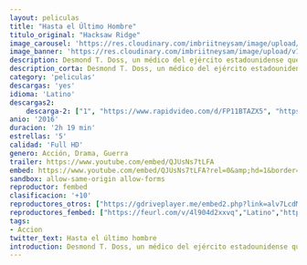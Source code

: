 ```yaml
---
layout: peliculas
title: "Hasta el Último Hombre"
titulo_original: "Hacksaw Ridge"
image_carousel: 'https://res.cloudinary.com/imbriitneysam/image/upload/v1542855593/hombre-poster-min.jpg'
image_banner: 'https://res.cloudinary.com/imbriitneysam/image/upload/v1542855609/hombre-banner-min.jpg'
description: Desmond T. Doss, un médico del ejército estadounidense que sirvió en la Batalla de Okinawa en la Segunda Guerra Mundial, se niega a matar gente, y se convierte en el primer soldado en la historia del país en recibir la Medalla de Honor sin haber disparado ni una vez.
description_corta: Desmond T. Doss, un médico del ejército estadounidense que sirvió en la Batalla de Okinawa en la Segunda Guerra Mundial, se niega a matar gente, y se convierte en el primer soldado en la historia del país en recibir la Medalla de Honor sin haber disparado ni una vez.
category: 'peliculas'
descargas: 'yes'
idioma: 'Latino'
descargas2:
    descarga-2: ["1", "https://www.rapidvideo.com/d/FP11BTAZX5", "https://www.google.com/s2/favicons?domain=www.rapidvideo.com","RapidVideo","https://res.cloudinary.com/imbriitneysam/image/upload/v1541473684/mexico.png", "Latino", "Full HD"]
anio: '2016'
duracion: '2h 19 min'
estrellas: '5'
calidad: 'Full HD'
genero: Acción, Drama, Guerra
trailer: https://www.youtube.com/embed/QJUsNs7tLFA
embed: https://www.youtube.com/embed/QJUsNs7tLFA?rel=0&amp;hd=1&border=0&wmode=opaque&enablejsapi=1&modestbranding=1&controls=1&showinfo=1
sandbox: allow-same-origin allow-forms
reproductor: fembed
clasificacion: '+10'
reproductores_otros: ["https://gdriveplayer.me/embed2.php?link=alv7LcdMMX8YwoVGjk5twQ4SR6q09mlEUXLLI5zTOYgMBTtXQg24pdalIOCZaPnukGk9JRoG6nWYX%252BWL6OC0vKpcafGe7eCjroeChj0eeyw1YzCT28p8%252Bk1aWCb14ts8puUCcdvdnA5oPtMe0rrqQl6bMa58H5WVt6p5v4mmpRzX8d1uUZxyiFJGnyDPbSmkNSbgm%252FtHNykm%252BPopQlQAVG","Latino","https://www.zembed.to/public/dist/asteroid.html?id=1aa7000a2aebdb5a36f0a37c70c9f966&title=Hacksaw%20Ridge","Latino"]
reproductores_fembed: ["https://feurl.com/v/4l904d2xxvq","Latino","https://feurl.com/v/80oe5gq6z7o","Latino","https://feurl.com/v/47jdptzl80-njm-","Latino"]
tags:
- Accion
twitter_text: Hasta el último hombre
introduction: Desmond T. Doss, un médico del ejército estadounidense que sirvió en la Batalla de Okinawa en la Segunda Guerra Mundial, se niega a matar gente, y se convierte en el primer soldado en la historia del país en recibir la Medalla de Honor sin haber disparado ni una vez.
---
```












